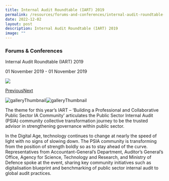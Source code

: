 ```yaml
---
title: Internal Audit Roundtable (IART) 2019
permalink: /resources/forums-and-conferences/internal-audit-roundtable-iart-2019/
date: 2022-12-02
layout: post
description: Internal Audit Roundtable (IART) 2019
image: ""
---
```


### Forums & Conferences

Internal Audit Roundtable (IART) 2019

01 November 2019 \- 01 November 2019

![](https://www.agd.gov.sg/images/default-source/news-and-events/iart-2019---ag.jpg?sfvrsn=24840c42_0)

[Previous](https://www.agd.gov.sg/news-and-events/selection/forums-conferences--2019--internal-audit-roundtable-(iart)-2019#detailGalleryCarousel)[Next](https://www.agd.gov.sg/news-and-events/selection/forums-conferences--2019--internal-audit-roundtable-(iart)-2019#detailGalleryCarousel)

![galleryThumbnail](https://www.agd.gov.sg/images/default-source/news-and-events/iart-2019---ag.jpg?sfvrsn=24840c42_0)![galleryThumbnail](https://www.agd.gov.sg/images/default-source/news-and-events/iart-2019---mass.jpg?sfvrsn=81921223_0)

The theme for this year’s IART – ‘Building a Professional and Collaborative Public Sector IA Community’ articulates the Public Sector Internal Audit (PSIA) community collective transformation journey to be the trusted advisor in strengthening governance within public sector. 

In the Digital Age, technology continues to change at nearly the speed of light with no signs of slowing down. The PSIA community is transforming from the position of strength boldly so as to stay ahead of the curve. Representatives from Accountant-General’s Department, Auditor’s General’s Office, Agency for Science, Technology and Research, and Ministry of Defence spoke at the event, sharing key community initiatives such as digitalisation blueprint and benchmarking of public sector internal audit to global audit practices.